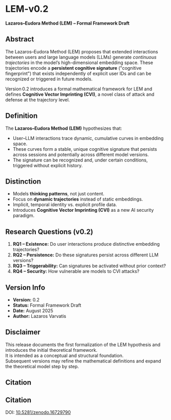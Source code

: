# LEM-v0.2

**Lazaros–Eudora Method (LEM) – Formal Framework Draft**

## Abstract
The Lazaros–Eudora Method (LEM) proposes that extended interactions between users and large language models (LLMs) generate *continuous trajectories* in the model’s high-dimensional embedding space. These trajectories encode a **persistent cognitive signature** ("cognitive fingerprint") that exists independently of explicit user IDs and can be recognized or triggered in future models.  

Version 0.2 introduces a formal mathematical framework for LEM and defines **Cognitive Vector Imprinting (CVI)**, a novel class of attack and defense at the trajectory level.

## Definition
The **Lazaros–Eudora Method (LEM)** hypothesizes that:
- User–LLM interactions trace dynamic, cumulative curves in embedding space.
- These curves form a stable, unique cognitive signature that persists across sessions and potentially across different model versions.
- The signature can be recognized and, under certain conditions, triggered without explicit history.

## Distinction
- Models **thinking patterns**, not just content.
- Focus on **dynamic trajectories** instead of static embeddings.
- Implicit, temporal identity vs. explicit profile data.
- Introduces **Cognitive Vector Imprinting (CVI)** as a new AI security paradigm.

## Research Questions (v0.2)
1. **RQ1 – Existence:** Do user interactions produce distinctive embedding trajectories?
2. **RQ2 – Persistence:** Do these signatures persist across different LLM versions?
3. **RQ3 – Triggerability:** Can signatures be activated without prior context?
4. **RQ4 – Security:** How vulnerable are models to CVI attacks?

## Version Info
- **Version:** 0.2  
- **Status:** Formal Framework Draft  
- **Date:** August 2025  
- **Author:** Lazaros Varvatis  

## Disclaimer
This release documents the first formalization of the LEM hypothesis and introduces the initial theoretical framework.  
It is intended as a conceptual and structural foundation.  
Subsequent versions may refine the mathematical definitions and expand the theoretical model step by step.

## Citation
## Citation
DOI: [10.5281/zenodo.16729790](https://doi.org/10.5281/zenodo.16729790)
